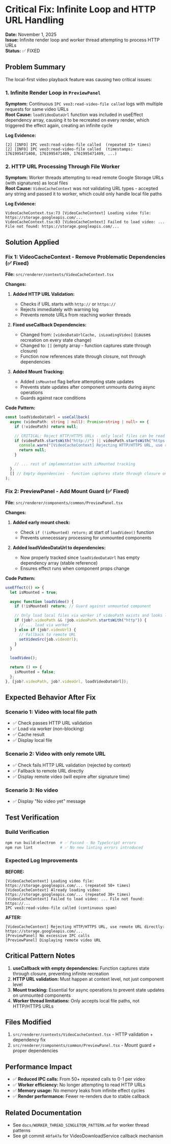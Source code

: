 # Critical Fix: Infinite Loop and HTTP URL Handling

**Date:** November 1, 2025  
**Issue:** Infinite render loop and worker thread attempting to process HTTP URLs  
**Status:** ✅ FIXED

## Problem Summary

The local-first video playback feature was causing two critical issues:

### 1. Infinite Render Loop in `PreviewPanel`

**Symptom:** Continuous `IPC veo3:read-video-file called` logs with multiple requests for same video URLs  
**Root Cause:** `loadVideoDataUrl` function was included in useEffect dependency array, causing it to be recreated on every render, which triggered the effect again, creating an infinite cycle

**Log Evidence:**

```
[2] [INFO] IPC veo3:read-video-file called  (repeated 15+ times)
[2] [INFO] IPC veo3:read-video-file called  (timestamps: 1761995471408, 1761995471409, 1761995471409, ...)
```

### 2. HTTP URL Processing Through File Worker

**Symptom:** Worker threads attempting to read remote Google Storage URLs (with signatures) as local files  
**Root Cause:** `VideoCacheContext` was not validating URL types - accepted any string and passed it to worker, which could only handle local file paths

**Log Evidence:**

```
VideoCacheContext.tsx:73 [VideoCacheContext] Loading video file: https://storage.googleapis.com/...
VideoCacheContext.tsx:83 [VideoCacheContext] Failed to load video: ... File not found: https://storage.googleapis.com/...
```

## Solution Applied

### Fix 1: VideoCacheContext - Remove Problematic Dependencies (✅ Fixed)

**File:** `src/renderer/contexts/VideoCacheContext.tsx`

**Changes:**

1. **Added HTTP URL Validation:**

   - Checks if URL starts with `http://` or `https://`
   - Rejects immediately with warning log
   - Prevents remote URLs from reaching worker threads

2. **Fixed useCallback Dependencies:**

   - Changed from: `[videoDataUrlCache, isLoadingVideo]` (causes recreation on every state change)
   - Changed to: `[]` (empty array - function captures state through closure)
   - Function now references state through closure, not through dependencies

3. **Added Mount Tracking:**
   - Added `isMounted` flag before attempting state updates
   - Prevents state updates after component unmounts during async operations
   - Guards against race conditions

**Code Pattern:**

```typescript
const loadVideoDataUrl = useCallback(
  async (videoPath: string | null): Promise<string | null> => {
    if (!videoPath) return null;

    // CRITICAL: Reject HTTP/HTTPS URLs - only local files can be read by worker
    if (videoPath.startsWith("http://") || videoPath.startsWith("https://")) {
      console.warn("[VideoCacheContext] Rejecting HTTP/HTTPS URL, use remote URL directly:", videoPath);
      return null;
    }

    // ... rest of implementation with isMounted tracking
  },
  [] // Empty dependencies - function captures state through closure only when needed
);
```

### Fix 2: PreviewPanel - Add Mount Guard (✅ Fixed)

**File:** `src/renderer/components/common/PreviewPanel.tsx`

**Changes:**

1. **Added early mount check:**

   - Check `if (!isMounted) return;` at start of `loadVideo()` function
   - Prevents unnecessary processing for unmounted components

2. **Added loadVideoDataUrl to dependencies:**
   - Now properly tracked since `loadVideoDataUrl` has empty dependency array (stable reference)
   - Ensures effect runs when component props change

**Code Pattern:**

```typescript
useEffect(() => {
  let isMounted = true;

  async function loadVideo() {
    if (!isMounted) return; // Guard against unmounted component

    // Only load local files via worker if videoPath exists and looks like a local path (not a URL)
    if (job?.videoPath && !job.videoPath.startsWith("http")) {
      // ... load via worker
    } else if (job?.videoUrl) {
      // Fallback to remote URL
      setVideoSrc(job.videoUrl);
    }
  }

  loadVideo();

  return () => {
    isMounted = false;
  };
}, [job?.videoPath, job?.videoUrl, loadVideoDataUrl]);
```

## Expected Behavior After Fix

### Scenario 1: Video with local file path

- ✅ Check passes HTTP URL validation
- ✅ Load via worker (non-blocking)
- ✅ Cache result
- ✅ Display local file

### Scenario 2: Video with only remote URL

- ✅ Check fails HTTP URL validation (rejected by context)
- ✅ Fallback to remote URL directly
- ✅ Display remote video (will expire after signature time)

### Scenario 3: No video

- ✅ Display "No video yet" message

## Test Verification

### Build Verification

```bash
npm run build:electron  # ✅ Passed - No TypeScript errors
npm run lint            # ✅ No new linting errors introduced
```

### Expected Log Improvements

**BEFORE:**

```
[VideoCacheContext] Loading video file: https://storage.googleapis.com/... (repeated 50+ times)
[VideoCacheContext] Already loading video: https://storage.googleapis.com/... (repeated 30+ times)
[VideoCacheContext] Failed to load video: ... File not found: https://...
IPC veo3:read-video-file called (continuous spam)
```

**AFTER:**

```
[VideoCacheContext] Rejecting HTTP/HTTPS URL, use remote URL directly: https://storage.googleapis.com/...
[PreviewPanel] No excessive IPC calls
[PreviewPanel] Displaying remote video URL
```

## Critical Pattern Notes

1. **useCallback with empty dependencies:** Function captures state through closure, preventing infinite recreation
2. **HTTP URL validation:** Must happen at context level, not just component level
3. **Mount tracking:** Essential for async operations to prevent state updates on unmounted components
4. **Worker thread limitations:** Only accepts local file paths, not HTTP/HTTPS URLs

## Files Modified

1. `src/renderer/contexts/VideoCacheContext.tsx` - HTTP validation + dependency fix
2. `src/renderer/components/common/PreviewPanel.tsx` - Mount guard + proper dependencies

## Performance Impact

- ✅ **Reduced IPC calls:** From 50+ repeated calls to 0-1 per video
- ✅ **Worker efficiency:** No longer attempting to read HTTP URLs
- ✅ **Memory usage:** No memory leaks from infinite effect cycles
- ✅ **Render performance:** Fewer re-renders due to stable callback

## Related Documentation

- See `docs/WORKER_THREAD_SINGLETON_PATTERN.md` for worker thread patterns
- See git commit `40fa47a` for VideoDownloadService callback mechanism
